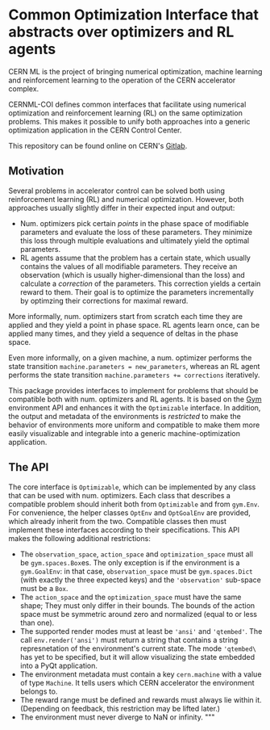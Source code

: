 Common Optimization Interface that abstracts over optimizers and RL agents
==========================================================================

CERN ML is the project of bringing numerical optimization, machine learning and
reinforcement learning to the operation of the CERN accelerator complex.

CERNML-COI defines common interfaces that facilitate using numerical
optimization and reinforcement learning (RL) on the same optimization problems.
This makes it possible to unify both approaches into a generic optimization
application in the CERN Control Center.

This repository can be found online on CERN's [Gitlab][].

[Gitlab]: https://gitlab.cern.ch/be-op-ml-optimization/cernml-coi/

Motivation
----------

Several problems in accelerator control can be solved both using reinforcement
learning (RL) and numerical optimization. However, both approaches usually
slightly differ in their expected input and output:

- Num. optimizers pick certain _points_ in the phase space of modifiable
  parameters and evaluate the loss of these parameters. They minimize this loss
  through multiple evaluations and ultimately yield the optimal parameters.
- RL agents assume that the problem has a certain state, which usually contains
  the values of all modifiable parameters. They receive an observation (which
  is usually higher-dimensional than the loss) and calculate a _correction_ of
  the parameters. This correction yields a certain reward to them. Their goal
  is to optimize the parameters incrementally by optimzing their corrections
  for maximal reward.

More informally, num. optimizers start from scratch each time they are applied
and they yield a point in phase space. RL agents learn once, can be applied
many times, and they yield a sequence of deltas in the phase space.

Even more informally, on a given machine, a num. optimizer performs the
state transition `machine.parameters = new_parameters`, whereas an RL agent
performs the state transition `machine.parameters += corrections` iteratively.

This package provides interfaces to implement for problems that should be
compatible both with num. optimizers and RL agents. It is based on the [Gym][]
environment API and enhances it with the `Optimizable` interface. In addition,
the output and metadata of the environments is _restricted_ to make the
behavior of environments more uniform and compatible to make them more easily
visualizable and integrable into a generic machine-optimization application.

[Gym]: https://github.com/openai/gym/

The API
-------

The core interface is `Optimizable`, which can be implemented by any class that
can be used with num. optimizers. Each class that describes a compatible
problem should inherit both from `Optimizable` and from `gym.Env`. For
convenience, the helper classes `OptEnv` and `OptGoalEnv` are provided, which
already inherit from the two. Compatible classes then must implement these
interfaces according to their specifications. This API makes the following
additional restrictions:

- The `observation_space`, `action_space` and `optimization_space` must all be
  `gym.spaces.Box`es. The only exception is if the environment is a
  `gym.GoalEnv`: in that case, `observation_space` must be `gym.spaces.Dict`
  (with exactly the three expected keys) and the `'observation'` sub-space must
  be a `Box`.
- The `action_space` and the `optimization_space` must have the same shape;
  They must only differ in their bounds. The bounds of the action space must be
  symmetric around zero and normalized (equal to or less than one).
- The supported render modes must at least be `'ansi'` and `'qtembed'`. The
  call `env.render('ansi')` must return a string that contains a string
  represnetation of the environment's current state. The mode `'qtembed\` has
  yet to be specified, but it will allow visualizing the state embedded into a
  PyQt application.
- The environment metadata must contain a key `cern.machine` with a value of
  type `Machine`. It tells users which CERN accelerator the environment belongs
  to.
- The reward range must be defined and rewards must always lie within it.
  (Depending on feedback, this restriction may be lifted later.)
- The environment must never diverge to NaN or infinity.
"""
